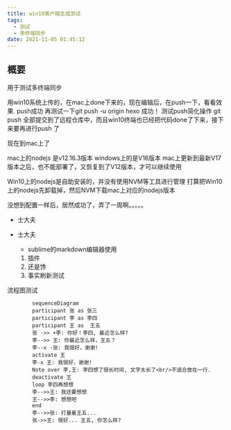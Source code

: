 ```yaml
---
title: win10客户端生成测试
tags:
  - 测试
  - 多终端同步
date: 2021-11-05 01:45:12
---
```

## 概要
用于测试多终端同步

用win10系统上传的，在mac上done下来的，现在编辑后，在push一下，看看效果.
push成功  再测试一下git push -u origin hexo    成功！
测试push简化操作   git push 
全部提交到了远程仓库中，而且win10终端也已经把代码done了下来，接下来要再进行push 了

现在到mac上了

mac上的nodejs 是v12.16.3版本
windows上的是V16版本
mac上更新到最新V17版本之后，也不能部署了，又恢复到了V12版本，才可以继续使用

Win10上的nodejs是自助安装的，并没有使用NVM等工具进行管理
打算把Win10上的nodejs先卸载掉，然后NVM下载mac上对应的nodejs版本

没想到配置一样后，居然成功了，弄了一周啊。。。。。

* 士大夫

* 士大夫
	- sublime的markdown编辑器使用
	1. 插件
	2. 还是馋
	3. 事实刷新测试
	

流程图测试

```mermaid
	    sequenceDiagram
	    participant 张 as 张三
	    participant 李 as 李四
	    participant 王 as  王五   
	    张 ->> +李: 你好！李四, 最近怎么样?
	    李-->> 王: 你最近怎么样，王五？
	    李--x -张: 我很好，谢谢!
	    activate 王
	    李-x 王: 我很好，谢谢!   
	    Note over 李,王: 李四想了很长时间, 文字太长了<br/>不适合放在一行.
	    deactivate 王
	    loop 李四再想想
	    李-->>王: 我还要想想
	    王-->>李: 想想吧
	    end
	    李-->>张: 打量着王五...
	    张->>王: 很好... 王五, 你怎么样?
```	

